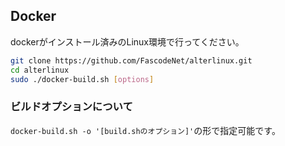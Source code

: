 ## Docker
dockerがインストール済みのLinux環境で行ってください。

```bash
git clone https://github.com/FascodeNet/alterlinux.git
cd alterlinux
sudo ./docker-build.sh [options]
```
### ビルドオプションについて
`docker-build.sh -o '[build.shのオプション]'`の形で指定可能です。

